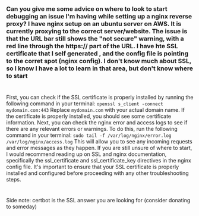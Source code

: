 ### Can you give me some advice on where to look to start debugging an issue I'm having while setting up a nginx reverse proxy? I have nginx setup on an ubuntu server on AWS. It is currently proxying to the correct server/website. The issue is that the URL bar still shows the "not secure" warning, with a red line through the https:// part of the URL. I have hte SSL certificate that I self generated , and the config file is pointing to the corret spot (nginx config). I don't know much about SSL, so I know I have a lot to learn in that area, but don't know where to start

#

First, you can check if the SSL certificate is properly installed by running the following command in your terminal: `openssl s_client -connect mydomain.com:443` Replace `mydomain.com` with your actual domain name. If the certificate is properly installed, you should see some certificate information. Next, you can check the nginx error and access logs to see if there are any relevant errors or warnings. To do this, run the following command in your terminal: `sudo tail -f /var/log/nginx/error.log /var/log/nginx/access.log` This will allow you to see any incoming requests and error messages as they happen. If you are still unsure of where to start, I would recommend reading up on SSL and nginx documentation, specifically the ssl_certificate and ssl_certificate_key directives in the nginx config file. It's important to ensure that your SSL certificate is properly installed and configured before proceeding with any other troubleshooting steps.

#

Side note: certbot is the SSL answer you are looking for (consider donating to someday)
